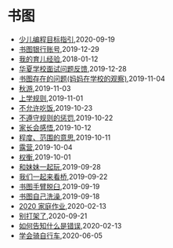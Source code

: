 # 书图
* [少儿编程目标指引](/programming/programming_teach_guide),2020-09-19
* [书图银行账号](/shutu/shutu-bank-account),2019-12-29
* [我的育儿经验](/shutu/2018/20180112-experience-on-children-education),2018-01-12
* [华夏学校面试问题反馈](/shutu/2019/20191228-mingde-interview),2019-12-28
* [书图存在的问题(妈妈在学校的观察)](/shutu/2019/20191104-problem-in-school),2019-11-04
* [秋游](/shutu/2019/20191103-autumn-travel),2019-11-03
* [上学规则](/shutu/2019/20191101-rules-in-school),2019-11-01
* [不允许吃饭](/shutu/2019/20191023-not-allow-to-eat),2019-10-23
* [不遵守规则的惩罚](/shutu/2019/20191022-punishment),2019-10-22
* [家长会感悟](/shutu/2019/20191012-inspiration-of-parents-meeting),2019-10-12
* [程度、范围的意思](/shutu/2019/20191011-level-and-scope),2019-10-11
* [露营](/shutu/2019/20191004-camping),2019-10-04
* [权衡](/shutu/2019/20191001-judge),2019-10-01
* [和妹妹一起玩](/shutu/2019/20190928-play-with-sister),2019-09-28
* [我们一起来看桥](/shutu/2019/20190922-bridge),2019-09-22
* [书图手臂脱臼](/shutu/2019/20190919-arm-broken),2019-09-19
* [书图自己洗澡](/shutu/2019/20190918-wash-self),2019-09-18
* [2020 家庭作业](/shutu/2020/2020-home-work),2020-02-13
* [别打架了](/shutu/2020/2020-09-21-do-not-fight),2020-09-21
* [如何告知什么是错误](/shutu/2020/2020-06-05-learn-drive-bike),2020-02-13
* [学会骑自行车](/shutu/2020/2020-02-13-how-to-tell-what-is-wrong),2020-06-05
